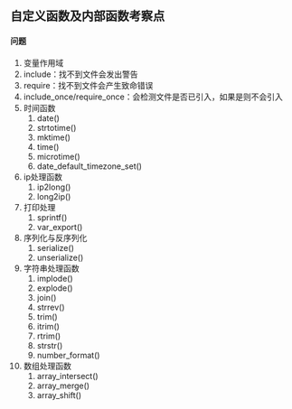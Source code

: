 ## 自定义函数及内部函数考察点

#### 问题

1. 变量作用域
2. include：找不到文件会发出警告
3. require：找不到文件会产生致命错误
4. include_once/require_once：会检测文件是否已引入，如果是则不会引入
5. 时间函数
   1. date()
   2. strtotime()
   3. mktime()
   4. time()
   5. microtime()
   6. date_default_timezone_set()
6. ip处理函数
   1. ip2long()
   2. long2ip()
7. 打印处理
   1. sprintf()
   2. var_export()
8. 序列化与反序列化
   1. serialize()
   2. unserialize()
9. 字符串处理函数
   1. implode()
   2. explode()
   3. join()
   4. strrev()
   5. trim()
   6. itrim()
   7. rtrim()
   8. strstr()
   9. number_format()
10. 数组处理函数
    1. array_intersect()
    2. array_merge()
    3. array_shift()
